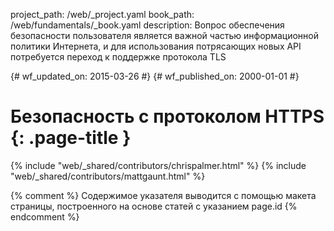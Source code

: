 project_path: /web/_project.yaml
book_path: /web/fundamentals/_book.yaml
description: Вопрос обеспечения безопасности пользователя является важной частью информационной политики Интернета, и для использования потрясающих новых API потребуется переход к поддержке протокола TLS

{# wf_updated_on: 2015-03-26 #}
{# wf_published_on: 2000-01-01 #}

# Безопасность с протоколом HTTPS {: .page-title }

{% include "web/_shared/contributors/chrispalmer.html" %}
{% include "web/_shared/contributors/mattgaunt.html" %}



{% comment %}
Содержимое указателя выводится с помощью макета страницы, построенного на основе статей с указанием page.id
{% endcomment %}
